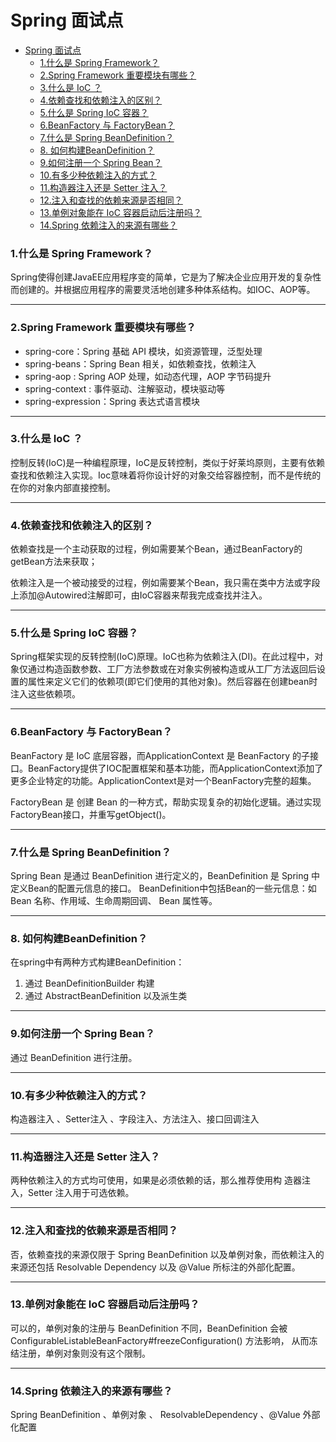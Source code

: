 # Spring 面试点
- [Spring 面试点](#spring-面试点)
    - [1.什么是 Spring Framework？](#1什么是-spring-framework)
    - [2.Spring Framework 重要模块有哪些？](#2spring-framework-重要模块有哪些)
    - [3.什么是 IoC ？](#3什么是-ioc-)
    - [4.依赖查找和依赖注入的区别？](#4依赖查找和依赖注入的区别)
    - [5.什么是 Spring IoC 容器？](#5什么是-spring-ioc-容器)
    - [6.BeanFactory 与 FactoryBean？](#6beanfactory-与-factorybean)
    - [7.什么是 Spring BeanDefinition？](#7什么是-spring-beandefinition)
    - [8. 如何构建BeanDefinition？](#8-如何构建beandefinition)
    - [9.如何注册一个 Spring Bean？](#9如何注册一个-spring-bean)
    - [10.有多少种依赖注入的方式？](#10有多少种依赖注入的方式)
    - [11.构造器注入还是 Setter 注入？](#11构造器注入还是-setter-注入)
    - [12.注入和查找的依赖来源是否相同？](#12注入和查找的依赖来源是否相同)
    - [13.单例对象能在 IoC 容器启动后注册吗？](#13单例对象能在-ioc-容器启动后注册吗)
    - [14.Spring 依赖注入的来源有哪些？](#14spring-依赖注入的来源有哪些)


### 1.什么是 Spring Framework？
Spring使得创建JavaEE应用程序变的简单，它是为了解决企业应用开发的复杂性而创建的。并根据应用程序的需要灵活地创建多种体系结构。如IOC、AOP等。

------ 

### 2.Spring Framework 重要模块有哪些？
* spring-core：Spring 基础 API 模块，如资源管理，泛型处理
* spring-beans：Spring Bean 相关，如依赖查找，依赖注入
* spring-aop : Spring AOP 处理，如动态代理，AOP 字节码提升
* spring-context : 事件驱动、注解驱动，模块驱动等
* spring-expression：Spring 表达式语言模块
 
------ 

### 3.什么是 IoC ？
控制反转(IoC)是一种编程原理，IoC是反转控制，类似于好莱坞原则，主要有依赖查找和依赖注入实现。Ioc意味着将你设计好的对象交给容器控制，而不是传统的在你的对象内部直接控制。

------ 

### 4.依赖查找和依赖注入的区别？
依赖查找是一个主动获取的过程，例如需要某个Bean，通过BeanFactory的getBean方法来获取； 

依赖注入是一个被动接受的过程，例如需要某个Bean，我只需在类中方法或字段上添加@Autowired注解即可，由IoC容器来帮我完成查找并注入。

------ 

### 5.什么是 Spring IoC 容器？
Spring框架实现的反转控制(IoC)原理。IoC也称为依赖注入(DI)。在此过程中，对象仅通过构造函数参数、工厂方法参数或在对象实例被构造或从工厂方法返回后设置的属性来定义它们的依赖项(即它们使用的其他对象)。然后容器在创建bean时注入这些依赖项。

------ 

### 6.BeanFactory 与 FactoryBean？
BeanFactory 是 IoC 底层容器，而ApplicationContext 是 BeanFactory 的子接口。BeanFactory提供了IOC配置框架和基本功能，而ApplicationContext添加了更多企业特定的功能。ApplicationContext是对一个BeanFactory完整的超集。

FactoryBean 是 创建 Bean 的一种方式，帮助实现复杂的初始化逻辑。通过实现FactoryBean接口，并重写getObject()。

------ 

### 7.什么是 Spring BeanDefinition？
Spring Bean 是通过 BeanDefinition 进行定义的，BeanDefinition 是 Spring 中定义Bean的配置元信息的接口。
BeanDefinition中包括Bean的一些元信息：如 Bean 名称、作用域、生命周期回调、 Bean 属性等。

------ 

### 8. 如何构建BeanDefinition？
在spring中有两种方式构建BeanDefinition：

1. 通过 BeanDefinitionBuilder 构建
2. 通过 AbstractBeanDefinition 以及派生类

------ 

### 9.如何注册一个 Spring Bean？
通过 BeanDefinition 进行注册。


------ 

### 10.有多少种依赖注入的方式？

构造器注入 、Setter注入 、字段注入、方法注入、接口回调注入

------ 

### 11.构造器注入还是 Setter 注入？

两种依赖注入的方式均可使用，如果是必须依赖的话，那么推荐使用构 造器注入，Setter 注入用于可选依赖。

------ 

### 12.注入和查找的依赖来源是否相同？

否，依赖查找的来源仅限于 Spring BeanDefinition 以及单例对象，而依赖注入的来源还包括 Resolvable Dependency 以及 @Value 所标注的外部化配置。

------ 

### 13.单例对象能在 IoC 容器启动后注册吗？
可以的，单例对象的注册与 BeanDefinition 不同，BeanDefinition 会被 ConfigurableListableBeanFactory#freezeConfiguration() 方法影响， 从而冻结注册，单例对象则没有这个限制。

------ 

### 14.Spring 依赖注入的来源有哪些？
Spring BeanDefinition 、单例对象 、 ResolvableDependency 、@Value 外部化配置
